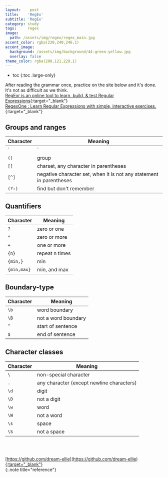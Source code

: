 ```yaml
---
layout:    post
title:    'RegEx'
subtitle: 'RegEx'
category: study
tags:     regex
image: 
  path: /assets/img/regex/regex_main.jpg
accent_color: rgba(220,240,246,1)
accent_image:
  background: /assets/img/background/44-green-yellow.jpg
  overlay: false
theme_color: rgba(208,121,229,1)
---
```


* toc
{:toc .large-only}

After reading the grammar once, practice on the site below and it's done.
It's not as difficult as we think.<br>
[RegExr is an online tool to learn, build, & test Regular Expressions](regexr.com/5mhou){:target="_blank"}<br>
[RegexOne : Learn Regular Expressions with simple, interactive exercises.](https://regexone.com/){:target="_blank"}<br>

## Groups and ranges

| Character | Meaning |
|--|--|
|`|`|or|
|`()`|group|
|`[]`|charset, any character in parentheses|
|`[^]`|	negative character set, when it is not any statement in parentheses|
|`(?:)`|	find but don't remember|

## Quantifiers

| Character | Meaning |
|--|--|
|`?`|	zero or one|
|`*`|	zero or more|
|`+`|	one or more|
|`{n}`|	repeat n times|
|`{min,}`|min|
|`{min,max}`|	min, and max|

## Boundary-type

| Character | Meaning |
|--|--|
|`\b`|word boundary|
|`\B`|not a word boundary|
|`^`|	start of sentence|
|`$`|	end of sentence|

## Character classes

| Character | Meaning |
|--|--|
|`\`|	non-special character|
|`.`|	any character (except newline characters)|
|`\d`|	digit|
|`\D`|not a digit|
|`\w`|	word|
|`\W`| not a word|
|`\s`|	space|
|`\S`|not a space|




<br>
<br>

[https://github.com/dream-ellie](https://github.com/dream-ellie){:target="_blank"}<br>
{:.note title="reference"}